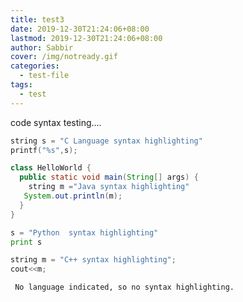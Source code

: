```yaml
---
title: test3
date: 2019-12-30T21:24:06+08:00
lastmod: 2019-12-30T21:24:06+08:00
author: Sabbir
cover: /img/notready.gif
categories:
  - test-file
tags:
  - test
---
```


code syntax testing....
<!--more-->
```c
string s = "C Language syntax highlighting"
printf("%s",s);
```
```java
class HelloWorld {
  public static void main(String[] args) {
    string m ="Java syntax highlighting"
   System.out.println(m);
  }
}
```
```python
s = "Python  syntax highlighting"
print s
```
```c++
string m = "C++ syntax highlighting";
cout<<m;
```



```
 No language indicated, so no syntax highlighting.

```
